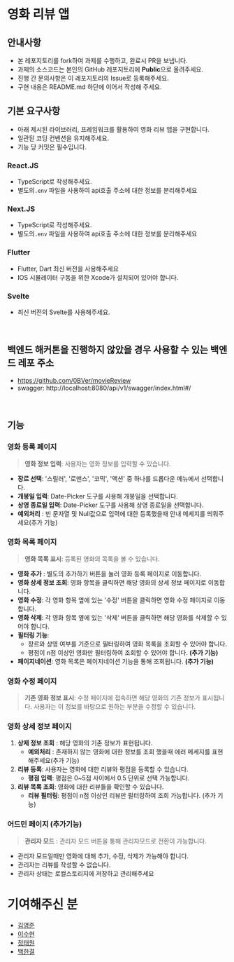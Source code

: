 # 영화 리뷰 앱

## 안내사항
- 본 레포지토리를 fork하여 과제를 수행하고, 완료시 PR을 보냅니다.
- 과제의 소스코드는 본인의 GitHub 레포지토리에 **Public**으로 올려주세요.
- 진행 간 문의사항은 이 레포지토리의 Issue로 등록해주세요.
- 구현 내용은 README.md 하단에 이어서 작성해 주세요.

## 기본 요구사항
- 아래 제시된 라이브러리, 프레임워크를 활용하여 영화 리뷰 앱을 구현합니다.
- 일관된 코딩 컨벤션을 유지해주세요.
- 기능 당 커밋은 필수입니다.

### React.JS
- TypeScript로 작성해주세요.
- 별도의`.env` 파일을 사용하여 api호출 주소에 대한 정보를 분리해주세요
   
### Next.JS
- TypeScript로 작성해주세요.
- 별도의`.env` 파일을 사용하여 api호출 주소에 대한 정보를 분리해주세요

### Flutter
- Flutter, Dart 최신 버전을 사용해주세요
- IOS 시뮬레이터 구동을 위한 Xcode가 설치되어 있어야 합니다.

### Svelte
- 최신 버전의 Svelte를 사용해주세요.

<br>

## 백엔드 해커톤을 진행하지 않았을 경우 사용할 수 있는 백엔드 레포 주소
- https://github.com/0BVer/movieReview
- swagger: http://localhost:8080/api/v1/swagger/index.html#/

<br>

## 기능

### 영화 등록 페이지
> **영화 정보 입력**: 사용자는 영화 정보를 입력할 수 있습니다.
- **장르 선택**: '스릴러', '로맨스', '코믹', '액션' 중 하나를 드롭다운 메뉴에서 선택합니다.
- **개봉일 입력**: Date-Picker 도구를 사용해 개봉일을 선택합니다.
- **상영 종료일 입력**: Date-Picker 도구를 사용해 상영 종료일을 선택합니다.
- **예외처리** : 빈 문자열 및 Null값으로 입력에 대한 등록했을때 안내 메세지를 띄워주세요(추가 기능)

### 영화 목록 페이지
> **영화 목록 표시**: 등록된 영화의 목록을 볼 수 있습니다.
- **영화 추가** : 별도의 추가하기 버튼을 눌러 영화 등록 페이지로 이동합니다.
- **영화 상세 정보 조회**: 영화 항목을 클릭하면 해당 영화의 상세 정보 페이지로 이동합니다.
- **영화 수정**: 각 영화 항목 옆에 있는 '수정' 버튼을 클릭하면 영화 수정 페이지로 이동합니다.
- **영화 삭제**: 각 영화 항목 옆에 있는 '삭제' 버튼을 클릭하면 해당 영화를 삭제할 수 있어야 합니다.
- **필터링 기능**:
    - 장르와 상영 여부를 기준으로 필터링하여 영화 목록을 조회할 수 있어야 합니다.
    - 평점이 n점 이상인 영화만 필터링하여 조회할 수 있어야 합니다. **(추가 기능)**
- **페이지네이션**: 영화 목록은 페이지네이션 기능을 통해 조회됩니다. **(추가 기능)**

### 영화 수정 페이지
> **기존 영화 정보 표시**: 수정 페이지에 접속하면 해당 영화의 기존 정보가 표시됩니다. 사용자는 이 정보를 바탕으로 원하는 부분을 수정할 수 있습니다.

### **영화 상세 정보 페이지**
1. **상제 정보 조회** : 해당 영화의 기존 정보가 표현됩니다.
    - **예외처리** : 존재하지 않는 영화에 대한 정보를 조회 했을때 에러 메세지를 표현해주세요(추가 기능)
2. **리뷰 등록**: 사용자는 영화에 대한 리뷰와 평점을 등록할 수 있습니다.
    - **평점 입력**: 평점은 0~5점 사이에서 0.5 단위로 선택 가능합니다.
3. **리뷰 목록 조회**: 영화에 대한 리뷰들을 확인할 수 있습니다.
    - **리뷰 필터링**: 평점이 n점 이상인 리뷰만 필터링하여 조회 가능합니다. (추가 기능)

### 어드민 페이지 (추가기능)
> **관리자 모드** : 관리자 모드 버튼을 통해 관리자모드로 전환이 가능합니다.
- 관리자 모드일때만 영화에 대해 추가, 수정, 삭제가 가능해야 합니다.
- 관리자는 리뷰를 작성할 수 없습니다.
- 관리자 상태는 로컬스토리지에 저장하고 관리해주세요

# 기여해주신 분
- [김영준](https://github.com/0BVer)
- [이수현](https://github.com/suhyeon0921)
- [정태원](https://github.com/teawon)
- [백한결](https://github.com/baekhangyeol)
